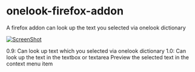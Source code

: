 # onelook-firefox-addon
A firefox addon can look up the text you selected via onelook dictionary


[![ScreenShot](http://img.youtube.com/vi/4IdfLqTa6vQ/0.jpg)](https://www.youtube.com/watch?v=4IdfLqTa6vQ)

0.9:  Can look up text which you selected via onelook dictionary
1.0:  Can look up the text in the textbox or textarea
      Preview the selected text in the context menu item
